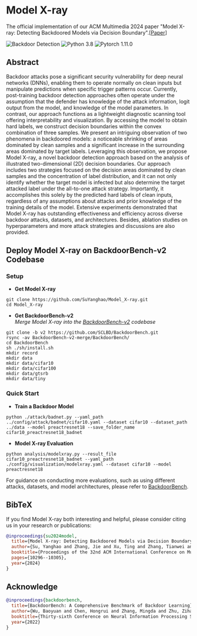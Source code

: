 # Model X-ray

The official implementation of our ACM Multimedia 2024 paper "Model X-ray: Detecting Backdoored Models via Decision Boundary".[[Paper](https://arxiv.org/abs/2402.17465v2)] 

![Backdoor Detection](https://img.shields.io/badge/Backdoor-Detction-yellow.svg?style=plastic)
![Python 3.8](https://img.shields.io/badge/python-3.8-green.svg?style=plastic)
![Pytorch 1.11.0](https://img.shields.io/badge/pytorch-1.11.0-orange.svg?style=plastic)

## Abstract
Backdoor attacks pose a significant security vulnerability for deep neural networks (DNNs), enabling them to operate normally on clean inputs but manipulate predictions when specific trigger patterns occur. Currently, post-training backdoor detection approaches often operate under the assumption that the defender has knowledge of the attack information, logit output from the model, and knowledge of the model parameters. In contrast, our approach functions as a lightweight diagnostic scanning tool offering interpretability and visualization. By accessing the model to obtain hard labels, we construct decision boundaries within the convex combination of three samples. We present an intriguing observation of two phenomena in backdoored models: a noticeable shrinking of areas dominated by clean samples and a significant increase in the surrounding areas dominated by target labels. Leveraging this observation, we propose Model X-ray, a novel backdoor detection approach based on the analysis of illustrated two-dimensional (2D) decision boundaries. Our approach includes two strategies focused on the decision areas dominated by clean samples and the concentration of label distribution, and it can not only identify whether the target model is infected but also determine the target attacked label under the all-to-one attack strategy. Importantly, it accomplishes this solely by the predicted hard labels of clean inputs, regardless of any assumptions about attacks and prior knowledge of the training details of the model. Extensive experiments demonstrated that Model X-ray has outstanding effectiveness and efficiency across diverse backdoor attacks, datasets, and architectures. Besides, ablation studies on hyperparameters and more attack strategies and discussions are also provided.
## Deploy Model X-ray on BackdoorBench-v2 Codebase
### Setup
- **Get Model X-ray**
```shell 
git clone https://github.com/SuYanghao/Model_X-ray.git
cd Model_X-ray
```
- **Get BackdoorBench-v2**\
*Merge Model X-ray into the [BackdoorBench-v2](https://github.com/SCLBD/BackdoorBench) codebase*
```shell 
git clone -b v2 https://github.com/SCLBD/BackdoorBench.git
rsync -av BackdoorBench-v2-merge/BackdoorBench/
cd BackdoorBench
sh ./sh/install.sh
mkdir record
mkdir data
mkdir data/cifar10
mkdir data/cifar100
mkdir data/gtsrb
mkdir data/tiny
```


### Quick Start
- **Train a Backdoor Model**
```
python ./attack/badnet.py --yaml_path ../config/attack/badnet/cifar10.yaml --dataset cifar10 --dataset_path ../data --model preactresnet18 --save_folder_name cifar10_preactresnet18_badnet
```

- **Model X-ray Evaluation**
```
python analysis/modelxray.py --result_file cifar10_preactresnet18_badnet --yaml_path ./config/visualization/modelxray.yaml --dataset cifar10 --model preactresnet18
```

For guidance on conducting more evaluations, such as using different attacks, datasets, and model architectures, please refer to [BackdoorBench](https://github.com/SCLBD/BackdoorBench).

## BibTeX 
If you find Model X-ray both interesting and helpful, please consider citing us in your research or publications:
```bibtex
@inproceedings{su2024model,
  title={Model X-ray: Detecting Backdoored Models via Decision Boundary},
  author={Su, Yanghao and Zhang, Jie and Xu, Ting and Zhang, Tianwei and Zhang, Weiming and Yu, Nenghai},
  booktitle={Proceedings of the 32nd ACM International Conference on Multimedia},
  pages={10296--10305},
  year={2024}
}
```
## Acknowledge
```bibtex
@inproceedings{backdoorbench,
  title={BackdoorBench: A Comprehensive Benchmark of Backdoor Learning},
  author={Wu, Baoyuan and Chen, Hongrui and Zhang, Mingda and Zhu, Zihao and Wei, Shaokui and Yuan, Danni and Shen, Chao},
  booktitle={Thirty-sixth Conference on Neural Information Processing Systems Datasets and Benchmarks Track},
  year={2022}
}
```

